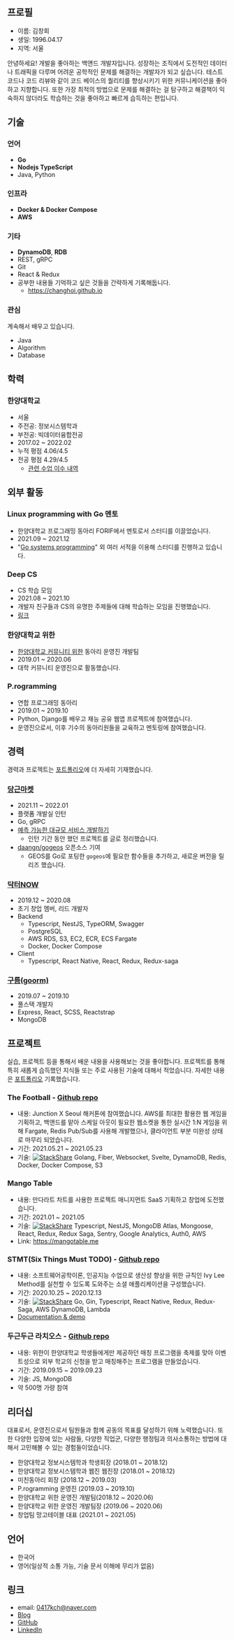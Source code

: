 ## 프로필

- 이름: 김창회
- 생일: 1996.04.17
- 지역: 서울

안녕하세요! 개발을 좋아하는 백앤드 개발자입니다. 성장하는 조직에서 도전적인 데이터나 트래픽을 다루며 어려운 공학적인 문제를 해결하는 개발자가 되고 싶습니다. 테스트 코드나 코드 리뷰와 같이 코드 베이스의 퀄리티를 향상시키기 위한 커뮤니케이션을 좋아하고 지향합니다. 또한 가장 최적의 방법으로 문제를 해결하는 걸 탐구하고 해결책이 익숙하지 않더라도 학습하는 것을 좋아하고 빠르게 습득하는 편입니다.

## 기술

### 언어

- **Go**
- **Nodejs TypeScript**
- Java, Python

### 인프라

- **Docker & Docker Compose**
- **AWS**

### 기타

- **DynamoDB**, **RDB**
- REST, gRPC
- Git
- React & Redux
- 공부한 내용들 기억하고 싶은 것들을 간략하게 기록해둡니다.
  - <https://changhoi.github.io>

### 관심

계속해서 배우고 있습니다.

- Java
- Algorithm
- Database

## 학력

### 한양대학교

- 서울
- 주전공: 정보시스템학과
- 부전공: 빅데이터융합전공
- 2017.02 ~ 2022.02
- 누적 평점 4.06/4.5
- 전공 평점 4.29/4.5
  - [관련 수업 이수 내역](https://github.com/changhoi/RESUME/blob/master/COURSE.md)

## 외부 활동

### Linux programming with Go 멘토

- 한양대학교 프로그래밍 동아리 FORIF에서 멘토로서 스터디를 이끌었습니다.
- 2021.09 ~ 2021.12
- "[Go systems programming](https://www.oreilly.com/library/view/go-systems-programming/9781787125643/)" 외 여러 서적을 이용해 스터디를 진행하고 있습니다.

### Deep CS

- CS 학습 모임
- 2021.08 ~ 2021.10
- 개발자 친구들과 CS의 유명한 주제들에 대해 학습하는 모임을 진행했습니다.
- [링크](https://changhoi.notion.site/Deep-CS-a36ac1380d4843c69867b184b36a50c3)

### 한양대학교 위한

- [한양대학교 커뮤니티 위한](http://www.weehan.com/) 동아리 운영진 개발팀
- 2019.01 ~ 2020.06
- 대학 커뮤니티 운영진으로 활동했습니다.

### P.rogramming

- 연합 프로그래밍 동아리
- 2019.01 ~ 2019.10
- Python, Django를 배우고 재능 공유 웹앱 프로젝트에 참여했습니다.
- 운영진으로서, 이후 기수의 동아리원들을 교육하고 멘토링에 참여했습니다.

## 경력

경력과 프로젝트는 [포트폴리오](./PORTFOLIO.md)에 더 자세히 기재했습니다.

### [당근마켓](https://www.daangn.com/)

- 2021.11 ~ 2022.01
- 플랫폼 개발실 인턴
- Go, gRPC
- [예측 가능한 대규모 서비스 개발하기](https://medium.com/daangn/%EC%98%88%EC%B8%A1-%EA%B0%80%EB%8A%A5%ED%95%9C-%EB%8C%80%EA%B7%9C%EB%AA%A8-%EC%84%9C%EB%B9%84%EC%8A%A4-%EA%B0%9C%EB%B0%9C%ED%95%98%EA%B8%B0-a33e2f3cef88)
  - 인턴 기간 동안 했던 프로젝트를 글로 정리했습니다.
- [daangn/gogeos](https://github.com/daangn/gogeos) 오픈소스 기여
  - GEOS를 Go로 포팅한 `gogeos`에 필요한 함수들을 추가하고, 새로운 버전을 릴리즈 했습니다.

### [닥터NOW](https://drnow.co.kr/)

- 2019.12 ~ 2020.08
- 초기 창업 멤버, 리드 개발자
- Backend
  - Typescript, NestJS, TypeORM, Swagger
  - PostgreSQL
  - AWS RDS, S3, EC2, ECR, ECS Fargate
  - Docker, Docker Compose
- Client
  - Typescript, React Native, React, Redux, Redux-saga

### [구름(goorm)](goorm.io)

- 2019.07 ~ 2019.10
- 풀스택 개발자
- Express, React, SCSS, Reactstrap
- MongoDB

## 프로젝트

실습, 프로젝트 등을 통해서 배운 내용을 사용해보는 것을 좋아합니다. 프로젝트를 통해 특히 새롭게 습득했던 지식들 또는 주로 사용된 기술에 대해서 적었습니다. 자세한 내용은 [포트폴리오](./PORTFOLIO.md) 기록했습니다.

### The Football - [Github repo](https://github.com/TheFootball)

- 내용: Junction X Seoul 해커톤에 참여했습니다. AWS를 최대한 활용한 웹 게임을 기획하고, 백앤드를 맡아 스케일 아웃이 필요한 웹소켓을 통한 실시간 1:N 게임을 위해 Fargate, Redis Pub/Sub를 사용해 개발했으나, 클라이언트 부분 미완성 상태로 마무리 되었습니다.
- 기간: 2021.05.21 ~ 2021.05.23
- 기술: [![StackShare](http://img.shields.io/badge/tech-stack-0690fa.svg?style=flat)](https://stackshare.io/changhoi/thefootball) Golang, Fiber, Websocket, Svelte, DynamoDB, Redis, Docker, Docker Compose, S3

### Mango Table

- 내용: 만다라트 차트를 사용한 프로젝트 매니지먼트 SaaS 기획하고 창업에 도전했습니다.
- 기간: 2021.01 ~ 2021.05
- 기술: [![StackShare](http://img.shields.io/badge/tech-stack-0690fa.svg?style=flat)](https://stackshare.io/changhoi/mango-table) Typescript, NestJS, MongoDB Atlas, Mongoose, React, Redux, Redux Saga, Sentry, Google Analytics, Auth0, AWS
- Link: <https://mangotable.me>

### STMT(Six Things Must TODO) - [Github repo](https://github.com/6-things-must-to-do)

- 내용: 소프트웨어공학이론, 인공지능 수업으로 생산성 향상을 위한 규칙인 Ivy Lee Method를 실천할 수 있도록 도와주는 소셜 애플리케이션을 구성했습니다.
- 기간: 2020.10.25 ~ 2020.12.13
- 기술: [![StackShare](http://img.shields.io/badge/tech-stack-0690fa.svg?style=flat)](https://stackshare.io/changhoi/6-things-must-to-do) Go, Gin, Typescript, React Native, Redux, Redux-Saga, AWS DynamoDB, Lambda
- [Documentation & demo](https://github.com/6-things-must-to-do/docs)

### 두근두근 라치오스 - [Github repo](https://github.com/weehan-dev/dodohan)

- 내용: 위한이 한양대학교 학생들에게만 제공하던 매칭 프로그램을 축제를 맞아 이벤트성으로 외부 학교의 신청을 받고 매칭해주는 프로그램을 만들었습니다.
- 기간: 2019.09.15 ~ 2019.09.23
- 기술: JS, MongoDB
- 약 500명 가량 참여

## 리더십

대표로서, 운영진으로서 팀원들과 함께 공동의 목표를 달성하기 위해 노력했습니다. 또한 다양한 입장에 있는 사람들, 다양한 직업군, 다양한 행정팀과 의사소통하는 방법에 대해서 고민해볼 수 있는 경험들이었습니다.

- 한양대학교 정보시스템학과 학생회장 (2018.01 ~ 2018.12)
- 한양대학교 정보시스템학과 웹진 웹진장 (2018.01 ~ 2018.12)
- 미친동아리 회장 (2018.12 ~ 2019.03)
- P.rogramming 운영진 (2019.03 ~ 2019.10)
- 한양대학교 위한 운영진 개발팀(2018.12 ~ 2020.06)
- 한양대학교 위한 운영진 개발팀장 (2019.06 ~ 2020.06)
- 창업팀 망고테이블 대표 (2021.01 ~ 2021.05)

## 언어

- 한국어
- 영어(일상적 소통 가능, 기술 문서 이해에 무리가 없음)

## 링크

- email: <0417kch@naver.com>
- [Blog](https://changhoi.github.io)
- [GitHub](https://github.com/changhoi)
- [LinkedIn](https://www.linkedin.com/in/changhoi-kim-720104173/)

